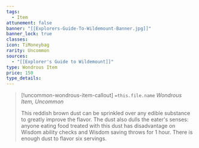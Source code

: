 ```yaml
---
tags:
  - Item
attunement: false
banner: "[[Explorers-Guide-To-Wildemount-Banner.jpg]]"
banner_lock: true
classes: 
icon: TiMoneybag
rarity: Uncommon
sources:
  - "[[Explorer's Guide to Wildemount]]"
type: Wondrous Item
price: 150
type_details:
---
```

>[!uncommon-wondrous-item-callout] `=this.file.name`
>*Wondrous Item, Uncommon*
>
>This reddish brown dust can be sprinkled over any edible substance to greatly improve the flavor. The dust also dulls the eater's senses: anyone eating food treated with this dust has disadvantage on Wisdom ability checks and Wisdom saving throws for 1 hour. There is enough dust to flavor six servings.
>
>
